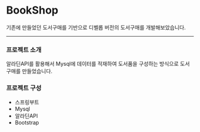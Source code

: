 # BookShop
기존에 만들었던 도서구매를 기반으로 디벨롭 버전의 도서구매를 개발해보았습니다.

- - - 
### 프로젝트 소개
알라딘API를 활용해서 Mysql에 데이터를 적재하여 도서품을 구성하는 방식으로 도서구매를 만들었습니다.

### 프로젝트 구성
- 스프링부트
- Mysql
- 알라딘API
- Bootstrap
